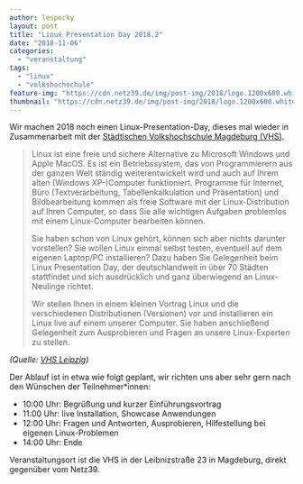 ```yaml
---
author: lespocky
layout: post
title: "Linux Presentation Day 2018.2"
date: "2018-11-06"
categories: 
  - "veranstaltung"
tags: 
  - "linux"
  - "volkshochschule"
feature-img: "https://cdn.netz39.de/img/post-img/2018/logo.1200x600.white_.png"
thumbnail: "https://cdn.netz39.de/img/post-img/2018/logo.1200x600.white_.png"
---
```


Wir machen 2018 noch einen Linux-Presentation-Day, dieses mal wieder in Zusammenarbeit mit der [Städtischen Volkshochschule Magdeburg (VHS)](https://www.vhs.magdeburg.de/).

> Linux ist eine freie und sichere Alternative zu Microsoft Windows und Apple MacOS. Es ist ein Betriebssystem, das von Programmierern aus der ganzen Welt ständig weiterentwickelt wird und auch auf Ihrem alten (Windows XP-)Computer funktioniert. Programme für Internet, Büro (Textverarbeitung, Tabellenkalkulation und Präsentation) und Bildbearbeitung kommen als freie Software mit der Linux-Distribution auf Ihren Computer, so dass Sie alle wichtigen Aufgaben problemlos mit einem Linux-Computer bearbeiten können.
> 
> Sie haben schon von Linux gehört, können sich aber nichts darunter vorstellen? Sie wollen Linux einmal selbst testen, eventuell auf dem eigenen Laptop/PC installieren? Dazu haben Sie Gelegenheit beim Linux Presentation Day, der deutschlandweit in über 70 Städten stattfindet und sich ausdrücklich und ganz überwiegend an Linux-Neulinge richtet.
> 
> Wir stellen Ihnen in einem kleinen Vortrag Linux und die verschiedenen Distributionen (Versionen) vor und installieren ein Linux live auf einem unserer Computer. Sie haben anschließend Gelegenheit zum Ausprobieren und Fragen an unsere Linux-Experten zu stellen.

_(Quelle: [VHS Leipzig](https://www.vhs-leipzig.de/))_

Der Ablauf ist in etwa wie folgt geplant, wir richten uns aber sehr gern nach den Wünschen der Teilnehmer\*innen:

- 10:00 Uhr: Begrüßung und kurzer Einführungsvortrag
- 11:00 Uhr: live Installation, Showcase Anwendungen
- 12:00 Uhr: Fragen und Antworten, Ausprobieren, Hilfestellung bei eigenen Linux-Problemen
- 14:00 Uhr: Ende

Veranstaltungsort ist die VHS in der Leibnizstraße 23 in Magdeburg, direkt gegenüber vom Netz39.
